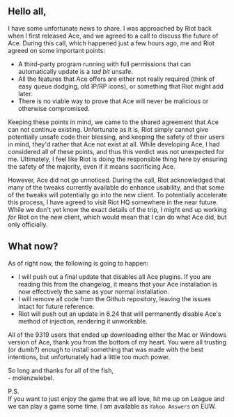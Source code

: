 ## Hello all,

I have some unfortunate news to share. I was approached by Riot back when I first released Ace, and we agreed to a call to discuss the future of Ace. During this call, which happened just a few hours ago, me and Riot agreed on some important points:
- A third-party program running with full permissions that can automatically update is a _tad bit_ unsafe.
- All the features that Ace offers are either not really required (think of easy queue dodging, old IP/RP icons), or something that Riot might add later.
- There is no viable way to prove that Ace will never be malicious or otherwise compromised.

Keeping these points in mind, we came to the shared agreement that Ace can not continue existing. Unfortunate as it is, Riot simply cannot give potentially unsafe code their blessing, and keeping the safety of their users in mind, they'd rather that Ace not exist at all. While developing Ace, I had considered all of these points, and thus this verdict was not unexpected for me. Ultimately, I feel like Riot is doing the responsible thing here by ensuring the safety of the majority, even if it means sacrificing Ace.

However, Ace did not go unnoticed. During the call, Riot acknowledged that many of the tweaks currently available do enhance usability, and that some of the tweaks will potentially go into the new client. To potentially accelerate this process, I have agreed to visit Riot HQ somewhere in the near future. While we don't yet know the exact details of the trip, I might end up working _for_ Riot on the new client, which would mean that I can do what Ace did, but only officially.

## What now?
As of right now, the following is going to happen:
- I will push out a final update that disables all Ace plugins. If you are reading this from the changelog, it means that your Ace installation is now effectively the same as your normal installation.
- I will remove all code from the Github repository, leaving the issues intact for future reference.
- Riot will push out an update in 6.24 that will permanently disable Ace's method of injection, rendering it unworkable.

All of the 9319 users that ended up downloading either the Mac or Windows version of Ace, thank you from the bottom of my heart. You were all trusting (or dumb?) enough to install something that was made with the best intentions, but unfortunately had a little too much power.

So long and thanks for all of the fish,  
\- molenzwiebel.

P.S.  
If you want to just enjoy the game that we all love, hit me up on League and we can play a game some time. I am available as `Yahoo Answers` on EUW.
